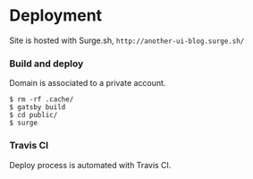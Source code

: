 # Deployment

Site is hosted with Surge.sh, `http://another-ui-blog.surge.sh/`

### Build and deploy

Domain is associated to a private account.

```
$ rm -rf .cache/
$ gatsby build
$ cd public/
$ surge
```

### Travis CI

Deploy process is automated with Travis CI.
